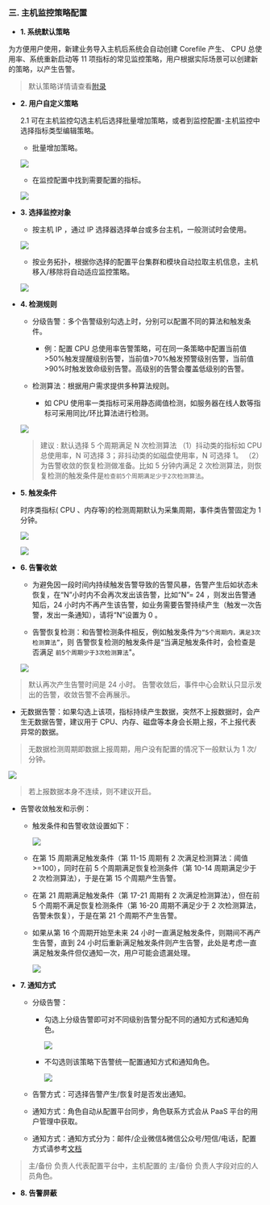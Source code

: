 ### 三. 主机监控策略配置 

- **1. 系统默认策略**

为方便用户使用，新建业务导入主机后系统会自动创建 Corefile 产生、 CPU 总使用率、系统重新启动等 11 项指标的常见监控策略，用户根据实际场景可以创建新的策略，以产生告警。

> 默认策略详情请查看[附录](host_monitor_end.md)

- **2. 用户自定义策略**

  2.1 可在主机监控勾选主机后选择批量增加策略，或者到监控配置-主机监控中选择指标类型编辑策略。

  - 批量增加策略。

  ![](../../media/host_monitor_config.png)  

  - 在监控配置中找到需要配置的指标。

  ![](../../media/15367439293084.jpg)


- **3. 选择监控对象**

  - 按主机 IP ，通过 IP 选择器选择单台或多台主机，一般测试时会使用。

  ![](../../media/host_monitior_object.png)

  - 按业务拓扑，根据你选择的配置平台集群和模块自动拉取主机信息，主机移入/移除将自动适应监控策略。

  ![](../../media/15367454183443.jpg)

- **4. 检测规则**

  - 分级告警：多个告警级别勾选上时，分别可以配置不同的算法和触发条件。

    - 例：配置 CPU 总使用率告警策略，可在同一条策略中配置当前值>50%触发提醒级别告警，当前值>70%触发预警级别告警，当前值>90%时触发致命级别告警。高级别的告警会覆盖低级别的告警。

  - 检测算法：根据用户需求提供多种算法规则。

    - 如 CPU 使用率一类指标可采用静态阈值检测，如服务器在线人数等指标可采用同比/环比算法进行检测。

  ![](../../media/15367455620110.jpg)

  > 建议 : 默认选择 5 个周期满足 N 次检测算法
  > （1）抖动类的指标如 CPU 总使用率，N 可选择 3；非抖动类的如磁盘使用率，N 可选择 1。
  > （2）为告警收敛的恢复检测做准备。比如 5 分钟内满足 2 次检测算法，则恢复检测的触发条件是`检查前5个周期满足少于2次检测算法`。

- **5. 触发条件**

  时序类指标( CPU 、内存等)的检测周期默认为采集周期，事件类告警固定为 1 分钟。

  ![](../../media/15390032393705.jpg)

  ![](../../media/15390059334962.jpg)

- **6. 告警收敛**

  - 为避免因一段时间内持续触发告警导致的告警风暴，告警产生后如状态未恢复，在“N”小时内不会再次发出该告警，比如“N”= 24 ，则发出告警通知后，24 小时内不再产生该告警，如业务需要告警持续产生（触发一次告警，发出一条通知），请将“N”设置为 0 。

  - 告警恢复检测：和告警检测条件相反，例如触发条件为`“5个周期内，满足3次检测算法”`，则 告警恢复检测的触发条件是“当满足触发条件时，会检查是否满足 `前5个周期少于3次检测算法`"。

  ![](../../media/15390060625236.jpg)

> 默认再次产生告警时间是 24 小时。
> 告警收敛后，事件中心会默认只显示发出的告警，收敛告警不会再展示。

- 无数据告警：如果勾选上该项，指标持续产生数据，突然不上报数据时，会产生无数据告警，建议用于 CPU、内存、磁盘等本身会长期上报，不上报代表异常的数据。

> 无数据检测周期即数据上报周期，用户没有配置的情况下一般默认为 1 次/分钟。

  ![](../../media/15391544622206.jpg)

  > 若上报数据本身不连续，则不建议开启。

  - 告警收敛触发和示例：
    - 触发条件和告警收敛设置如下：

      ![](../../media/15391424796924.jpg)

    - 在第 15 周期满足触发条件（第 11-15 周期有 2 次满足检测算法：阈值>=100），同时在前 5 个周期满足恢复检测条件（第 10-14 周期满足少于 2 次检测算法），于是在第 15 个周期产生告警。

    - 在第 21 周期满足触发条件（第 17-21 周期有 2 次满足检测算法），但在前 5 个周期不满足恢复检测条件（第 16-20 周期不满足少于 2 次检测算法，告警未恢复），于是在第 21 个周期不产生告警。

    - 如果从第 16 个周期开始至未来 24 小时一直满足触发条件，则期间不再产生告警，直到 24 小时后重新满足触发条件则产生告警，此处是考虑一直满足触发条件但仅通知一次，用户可能会遗漏处理。

      ![](../../media/15391535322210.jpg)

- **7. 通知方式**

  - 分级告警：

    - 勾选上分级告警即可对不同级别告警分配不同的通知方式和通知角色。

      ![](../../media/host_monitor_notice.png)

    - 不勾选则该策略下告警统一配置通知方式和通知角色。

      ![](../../media/host_monitor_notice2.png)

  - 告警方式：可选择告警产生/恢复时是否发出通知。

  - 通知方式：角色自动从配置平台同步，角色联系方式会从 PaaS 平台的用户管理中获取。

  - 通知方式：通知方式分为：邮件/企业微信&微信公众号/短信/电话，配置方式请参考[文档](Alarm_Notice.md)

> 主/备份 负责人代表配置平台中，主机配置的 主/备份 负责人字段对应的人员角色。

- **8. 告警屏蔽**
